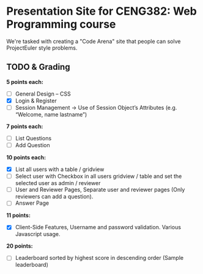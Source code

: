 # Presentation Site for CENG382: Web Programming course

We're tasked with creating a "Code Arena" site that people can solve ProjectEuler style problems.

## TODO & Grading

**5 points each:**
* [ ] General Design – CSS
* [x] Login & Register
* [ ] Session Management -> Use of Session Object’s Attributes (e.g. “Welcome, name lastname”)

**7 points each:**
* [ ] List Questions
* [ ] Add Question

**10 points each:**
* [x] List all users with a table / gridview
* [ ] Select user with Checkbox in all users gridview / table and set the selected user as admin / reviewer
* [ ] User and Reviewer Pages, Separate user and reviewer pages (Only reviewers can add a question).
* [ ] Answer Page

**11 points:** 
* [x] Client-Side Features, Username and password validation. Various Javascript usage.

**20 points:** 
* [ ] Leaderboard sorted by highest score in descending order (Sample leaderboard)